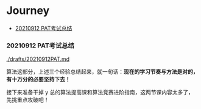 # Journey


<!-- @import "[TOC]" {cmd="toc" depthFrom=3 depthTo=3 orderedList=false} -->

<!-- code_chunk_output -->

- [20210912 PAT考试总结](#20210912-pat考试总结)

<!-- /code_chunk_output -->

### 20210912 PAT考试总结
[./drafts/20210912PAT.md](./drafts/20210912PAT.md)

算法这部分，上述三个经验总结起来，就一句话：**现在的学习节奏与方法是对的，有十万分的必要坚持下去！**

接下来准备干掉 y 总的算法提高课和算法竞赛进阶指南，这两节课内容太多了，先挑重点攻破吧！
